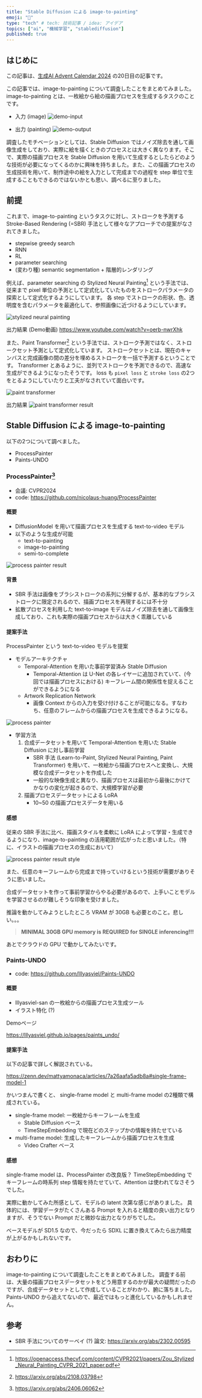```yaml
---
title: "Stable Diffusion による image-to-painting"
emoji: "🎨"
type: "tech" # tech: 技術記事 / idea: アイデア
topics: ["ai", "機械学習", "stablediffusion"]
published: true
---
```


## はじめに

この記事は、[生成AI Advent Calendar 2024](https://adventar.org/calendars/9940) の20日目の記事です。


この記事では、image-to-painting について調査したことをまとめてみました。
image-to-painting とは、一枚絵から絵の描画プロセスを生成するタスクのことです。

- 入力 (image)
![demo-input](/images/image-to-painting/paints-undo-input.png)

- 出力 (painting)
![demo-output](/images/image-to-painting/paints-undo-output.gif)


調査したモチベーションとしては、Stable Diffusion ではノイズ除去を通して画像生成をしており、実際に絵を描くときのプロセスとは大きく異なります。そこで、実際の描画プロセスを Stable Diffusion を用いて生成するとしたらどのような技術が必要になってくるのかに興味を持ちました。また、この描画プロセスの生成技術を用いて、制作途中の絵を入力として完成までの過程を step 単位で生成することもできるのではないかとも思い、調べるに至りました。

## 前提

これまで、image-to-painting というタスクに対し、ストロークを予測する Stroke-Based Rendering (=SBR) 手法として様々なアプローチでの提案がなされてきました。

- stepwise greedy search
- RNN
- RL
- parameter searching
- (変わり種) semantic segmentation + 階層的レンダリング

例えば、parameter searching の Stylized Neural Painting[^1] という手法では、従来まで pixel 単位の予測として定式化していたものをストロークパラメータの探索として定式化するようにしています。
各 step でストロークの形状、色、透明度を含むパラメータを最適化して、参照画像に近づけるようにしています。

![stylized neural painting](/images/image-to-painting/stylized-neural-painting.png)

出力結果 (Demo動画)
https://www.youtube.com/watch?v=oerb-nwrXhk

また、Paint Transformer[^2] という手法では、ストローク予測ではなく、ストロークセット予測として定式化しています。
ストロークセットとは、現在のキャンバスと完成画像の間の差分を埋めるストロークを一括で予測するということです。
Transformer とあるように、並列でストロークを予測できるので、高速な生成ができるようになったそうです。
loss も `pixel loss` と `stroke loss` の2つをとるようにしていたりと工夫がなされていて面白いです。

![paint transformer](/images/image-to-painting/paint-transformer.png)

出力結果
![paint transformer result](/images/image-to-painting/paint-transformer-result.png)

## Stable Diffusion による image-to-painting

以下の2つについて調べました。

- ProcessPainter
- Paints-UNDO

### ProcessPainter[^3]

- 会議: CVPR2024
- code: https://github.com/nicolaus-huang/ProcessPainter

#### 概要

- DiffusionModel を用いて描画プロセスを生成する text-to-video モデル
- 以下のような生成が可能
    - text-to-painting
    - image-to-painting
    - semi-to-complete

![process painter result](/images/image-to-painting/process-painter-result.png)

#### 背景

- SBR 手法は画像をブラシストロークの系列に分解するが、基本的なブラシストロークに限定されるので、描画プロセスを再現するには不十分
- 拡散プロセスを利用した text-to-image モデルはノイズ除去を通して画像生成しており、これも実際の描画プロセスからは大きく乖離している

#### 提案手法

ProcessPainter という text-to-video モデルを提案

- モデルアーキテクチャ
    - Temporal-Attention を用いた事前学習済み Stable Diffusion
        - Temporal-Attention は U-Net の各レイヤーに追加されていて、(今回では描画プロセスにおける) キーフレーム間の関係性を捉えることができるようになる
    - Artwork Replication Network
        - 画像 Context からの入力を受け付けることが可能になる。すなわち、任意のフレームからの描画プロセスを生成できるようになる。

![process painter](/images/image-to-painting/process-painter.png)

- 学習方法
    1. 合成データセットを用いて Temporal-Attention を用いた Stable Diffusion に対し事前学習
        - SBR 手法 (Learn-to-Paint, Stylized Neural Painting, Paint Transformer) を用いて、一枚絵から描画プロセスへと変換し、大規模な合成データセットを作成した
        - 一般的な映像生成と異なり、描画プロセスは最初から最後にかけてかなりの変化が起きるので、大規模学習が必要
    2. 描画プロセスデータセットによる LoRA
        - 10~50 の描画プロセスデータを用いる

#### 感想

従来の SBR 手法に比べ、描画スタイルを柔軟に LoRA によって学習・生成できるようになり、image-to-painting の活用範囲が広がったと思いました。（特に、イラストの描画プロセスの生成において）

![process painter result style](/images/image-to-painting/process-painter-result-style.png)

また、任意のキーフレームから完成まで持っていけるという技術が需要がありそうに思いました。

合成データセットを作って事前学習からやる必要があるので、上手いことモデルを学習させるのが難しそうな印象を受けました。

推論を動かしてみようとしたところ VRAM が 30GB も必要とのこと。悲しい。。。

> **MINIMAL 30GB GPU memory is REQUIRED for SINGLE inferencing!!!**

あとでクラウドの GPU で動かしてみたいです。


### Paints-UNDO

- code: https://github.com/lllyasviel/Paints-UNDO

#### 概要

- Illyasviel-san の一枚絵からの描画プロセス生成ツール
- イラスト特化 (?)

Demoページ

https://lllyasviel.github.io/pages/paints_undo/

#### 提案手法

以下の記事で詳しく解説されている。

https://zenn.dev/mattyamonaca/articles/7a26aafa5adb8a#single-frame-model-1

かいつまんで書くと、
single-frame model と multi-frame model の2種類で構成されている。

- single-frame model: 一枚絵からキーフレームを生成
    - Stable Diffusion ベース
    - TimeStepEmbedding で現在どのステップかの情報を持たせている
- multi-frame model: 生成したキーフレームから描画プロセスを生成
    - Video Crafter ベース

#### 感想

single-frame model は、ProcessPainter の改良版？ TimeStepEmbedding でキーフレームの時系列 step 情報を持たせていて、Attention は使われてなさそうでした。

実際に動かしてみた所感として、モデルの latent 次第な感じがありました。
具体的には、学習データがたくさんある Prompt を入れると精度の良い出力となりますが、そうでない Prompt だと微妙な出力となりがちでした。

ベースモデルが SD1.5 なので、今だったら SDXL に置き換えてみたら出力精度が上がるかもしれないです。

## おわりに

image-to-painting について調査したことをまとめてみました。
調査する前は、大量の描画プロセスデータセットをどう用意するのかが最大の疑問だったのですが、合成データセットとして作成していることがわかり、腑に落ちました。
Paints-UNDO から追えてないので、最近ではもっと進化しているかもしれません。

## 参考

- SBR 手法についてのサーベイ (?) 論文: https://arxiv.org/abs/2302.00595

[^1]: https://openaccess.thecvf.com/content/CVPR2021/papers/Zou_Stylized_Neural_Painting_CVPR_2021_paper.pdf
[^2]: https://arxiv.org/abs/2108.03798
[^3]: https://arxiv.org/abs/2406.06062
